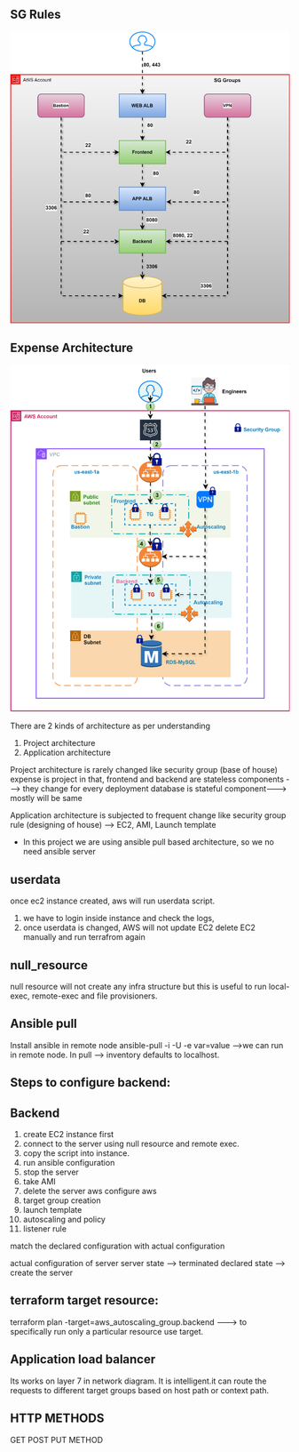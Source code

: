 SG Rules
------------


![alt text](02-sg/sg-rules.svg)


Expense Architecture
---------------------


![alt text](expense-infra-dev.drawio.svg)


There are 2 kinds of architecture as per understanding
1. Project architecture
2. Application architecture

Project architecture is rarely changed like security group (base of house)
expense is project in that,
frontend and backend are stateless components ---> they change for every deployment
database is stateful component---> mostly will be same

Application architecture is subjected to frequent change like security group rule (designing of house)
--> EC2, AMI, Launch template


* In this project we are using ansible pull based architecture, so we no need ansible server

userdata
---------------------
once ec2 instance created, aws will run userdata script.

1. we have to login inside instance and check the logs,
2. once userdata is changed, AWS will not update EC2
	delete EC2 manually and run terrafrom again

null_resource
-------------

null resource will not create any infra structure but this is useful to run local-exec, remote-exec and file provisioners.

Ansible pull
-----------
Install ansible in remote node
ansible-pull -i <inventory> -U <ansible-playbook-git-url> <yaml-name> -e var=value -->we can run in remote node.
In pull --> inventory defaults to localhost.

Steps to configure backend:
-------------------------

Backend
--------------------
1. create EC2 instance first
2. connect to the server using null resource and remote exec.
3. copy the script into instance.
4. run ansible configuration
5. stop the server
6. take AMI
7. delete the server
	aws configure
	aws
8. target group creation
9. launch template
10. autoscaling and policy
11. listener rule
	
match the declared configuration with actual configuration

actual configuration of server
server state --> terminated
declared state --> create the server


terraform target resource:
--------------------------

terraform plan -target=aws_autoscaling_group.backend ---> to specifically run only a particular resource use target.

Application load balancer
----------------------------

Its works on layer 7 in network diagram.
It is intelligent.it can route the requests to different target groups based on host path or context path.


HTTP METHODS
--------------
GET
POST
PUT
METHOD




